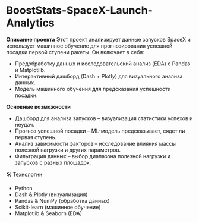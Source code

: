 # BoostStats-SpaceX-Launch-Analytics

**Описание проекта**
Этот проект анализирует данные запусков SpaceX и использует машинное обучение для прогнозирования успешной посадки первой ступени ракеты. Он включает в себя:
  + Предобработку данных и исследовательский анализ (EDA) с Pandas и Matplotlib.
  + Интерактивный дашборд (Dash + Plotly) для визуального анализа данных.
  + Модель машинного обучения для предсказания успешности посадки.

**Основные возможности**
  + Дашборд для анализа запусков – визуализация статистики успехов и неудач.
  + Прогноз успешной посадки – ML-модель предсказывает, сядет ли первая ступень.
  + Анализ зависимости факторов – исследование влияния массы полезной нагрузки и других параметров.
  + Фильтрация данных – выбор диапазона полезной нагрузки и запусков с разных площадок.

🛠 Технологии
  + Python
  + Dash & Plotly (визуализация)
  + Pandas & NumPy (обработка данных)
  + Scikit-learn (машинное обучение)
  + Matplotlib & Seaborn (EDA)
